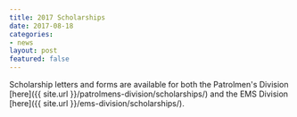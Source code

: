 ```yaml
---
title: 2017 Scholarships
date: 2017-08-18
categories:
- news
layout: post
featured: false
---
```

Scholarship letters and forms are available for both the Patrolmen's Division [here]({{ site.url }}/patrolmens-division/scholarships/) and the EMS Division [here]({{ site.url }}/ems-division/scholarships/).
